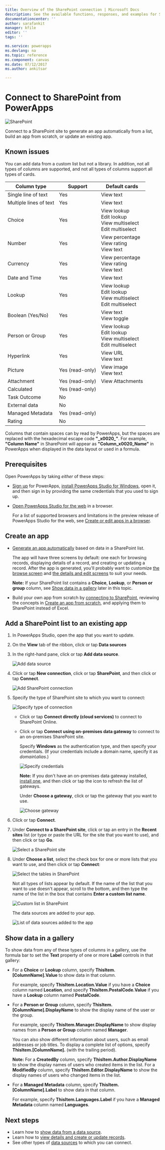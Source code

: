 ```yaml
---
title: Overview of the SharePoint connection | Microsoft Docs
description: See the available functions, responses, and examples for SharePoint
documentationcenter: ''
author: sarafankit
manager: kfile
editor: ''
tags: ''

ms.service: powerapps
ms.devlang: na
ms.topic: reference
ms.component: canvas
ms.date: 07/12/2017
ms.author: ankitsar

---
```

# Connect to SharePoint from PowerApps
![SharePoint](./media/connection-sharepoint-online/sharepointicon.png)

Connect to a SharePoint site to generate an app automatically from a list, build an app from scratch, or update an existing app.

## Known issues
You can add data from a custom list but not a library. In addition, not all types of columns are supported, and not all types of columns support all types of cards.

| Column type | Support | Default cards |
| --- | --- | --- |
| Single line of text |Yes |View text |
| Multiple lines of text |Yes |View text |
| Choice |Yes |View lookup<br>Edit lookup<br>View multiselect<br>Edit multiselect |
| Number |Yes |View percentage<br>View rating<br>View text |
| Currency |Yes |View percentage<br>View rating<br>View text |
| Date and Time |Yes |View text |
| Lookup |Yes |View lookup<br>Edit lookup<br>View multiselect<br>Edit multiselect |
| Boolean (Yes/No) |Yes |View text<br>View toggle |
| Person or Group |Yes |View lookup<br>Edit lookup<br>View multiselect<br>Edit multiselect |
| Hyperlink |Yes |View URL<br>View text |
| Picture |Yes (read-only) |View image<br>View text |
| Attachment |Yes (read-only) |View Attachments|
| Calculated |Yes (read-only) | |
| Task Outcome |No | |
| External data |No | |
| Managed Metadata |Yes (read-only) | |
| Rating |No | |

Columns that contain spaces can by read by PowerApps, but the spaces are replaced with the hexadecimal escape code **"\_x0020\_"**. For example, **"Column Name"** in SharePoint will appear as **"Column_x0020_Name"** in PowerApps when displayed in the data layout or used in a formula.

## Prerequisites
Open PowerApps by taking *either* of these steps:

* [Sign up](../../signup-for-powerapps.md) for PowerApps, [install PowerApps Studio for Windows](http://aka.ms/powerappsinstall), open it, and then sign in by providing the same credentials that you used to sign up.

* [Open PowerApps Studio for the web](https://create.powerapps.com/api/start) in a browser.

    For a list of supported browsers and limitations in the preview release of PowerApps Studio for the web, see [Create or edit apps in a browser](../create-app-browser.md).

## Create an app
* [Generate an app automatically](../app-from-sharepoint.md) based on data in a SharePoint list.

    The app will have three screens by default: one each for browsing records, displaying details of a record, and creating or updating a record. After the app is generated, you'll probably want to customize [the browse screen](../customize-layout-sharepoint.md) and [the details and edit screens](../customize-forms-sharepoint.md) to suit your needs.

    **Note:** If your SharePoint list contains a **Choice**, **Lookup**, or **Person or group** column, see [Show data in a gallery](connection-sharepoint-online.md#show-data-in-a-gallery) later in this topic.

* Build your own app from scratch by [connecting to SharePoint](../connect-to-sharepoint.md), reviewing the concepts in [Create an app from scratch](../get-started-create-from-blank.md), and applying them to SharePoint instead of Excel.

## Add a SharePoint list to an existing app
1. In PowerApps Studio, open the app that you want to update.

2. On the **View** tab of the ribbon, click or tap **Data sources**

3. In the right-hand pane, click or tap **Add data source**.

    ![Add data source](./media/connection-sharepoint-online/add-data-source.png)

4. Click or tap **New connection**, click or tap **SharePoint**, and then click or tap **Connect**.

    ![Add SharePoint connection](./media/connection-sharepoint-online/add-sharepoint.png)

5. Specify the type of SharePoint site to which you want to connect:

    ![Specify type of connection](./media/connection-sharepoint-online/choose-type.png)

   * Click or tap **Connect directly (cloud services)** to connect to SharePoint Online.

   * Click or tap **Connect using on-premises data gateway** to connect to an on-premises SharePoint site.

       Specify **Windows** as the authentication type, and then specify your credentials. (If your credentials include a domain name, specify it as *domain\alias*.)

       ![Specify credentials](./media/connection-sharepoint-online/specify-creds.png)

       **Note:** If you don't have an on-premises data gateway installed, [install one](../gateway-reference.md), and then click or tap the icon to refresh the list of gateways.

       Under **Choose a gateway**, click or tap the gateway that you want to use.

       ![Choose gateway](./media/connection-sharepoint-online/choose-gateway.png)

6. Click or tap **Connect**.

7. Under **Connect to a SharePoint site**, click or tap an entry in the **Recent sites** list (or type or paste the URL for the site that you want to use), and then click or tap **Go**.

    ![Select a SharePoint site](./media/connection-sharepoint-online/select-sp-site.png)

8. Under **Choose a list**, select the check box for one or more lists that you want to use, and then click or tap **Connect**:  

    ![Select the tables in SharePoint](./media/connection-sharepoint-online/select-sp-tables.png)

    Not all types of lists appear by default. If the name of the list that you want to use doesn't appear, scroll to the bottom, and then type the name of the list in the box that contains **Enter a custom list name**.

    ![Custom list in SharePoint](./media/connection-sharepoint-online/custom-list.png)

    The data sources are added to your app.

    ![List of data sources added to the app](./media/connection-sharepoint-online/data-sources-list.png)

## Show data in a gallery
To show data from any of these types of columns in a gallery, use the formula bar to set the **Text** property of one or more **Label** controls in that gallery:

* For a **Choice** or **Lookup** column, specify **ThisItem.[ColumnName].Value** to show data in that column.

    For example, specify **ThisItem.Location.Value** if you have a **Choice** column named **Location**, and specify **ThisItem.PostalCode.Value** if you have a **Lookup** column named **PostalCode**.

* For a **Person or Group** column, specify **ThisItem.[ColumnName].DisplayName** to show the display name of the user or the group.

    For example, specify **ThisItem.Manager.DisplayName** to show display names from a **Person or Group** column named **Manager**.

    You can also show different information about users, such as email addresses or job titles. To display a complete list of options, specify **ThisItem.[ColumnName].** (with the trailing period).

    **Note:** For a **CreatedBy** column, specify **ThisItem.Author.DisplayName** to show the display names of users who created items in the list. For a **ModifiedBy** column, specify **ThisItem.Editor.DisplayName** to show the display names of users who changed items in the list.

* For a **Managed Metadata** column, specify **ThisItem.[ColumnName].Label** to show data in that column.

    For example, specify **ThisItem.Languages.Label** if you have a **Managed Metadata** column named **Languages**.

## Next steps
* Learn how to [show data from a data source](../add-gallery.md).
* Learn how to [view details and create or update records](../add-form.md).
* See other types of [data sources](../connections-list.md) to which you can connect.
